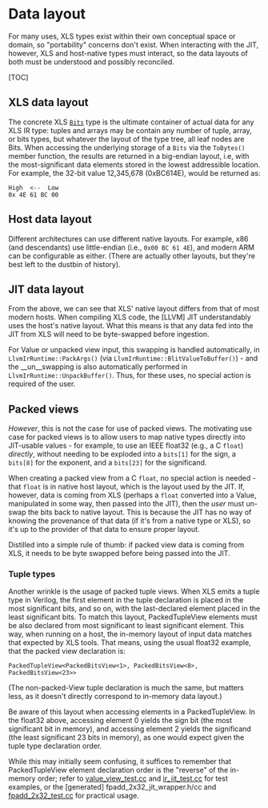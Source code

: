 # Data layout

For many uses, XLS types exist within their own conceptual space or domain, so
"portability" concerns don't exist. When interacting with the JIT, however, XLS
and host-native types must interact, so the data layouts of both must be
understood and possibly reconciled.

[TOC]

## XLS data layout

The concrete XLS [`Bits`](https://github.com/google/xls/tree/main/xls/ir/bits.h) type is
the ultimate container of actual data for any XLS IR type: tuples and arrays may
be contain any number of tuple, array, or bits types, but whatever the layout of
the type tree, all leaf nodes are Bits. When accessing the underlying storage of
a `Bits` via the `ToBytes()` member function, the results are returned in a
big-endian layout, i.e, with the most-significant data elements stored in the
lowest addressible location. For example, the 32-bit value 12,345,678
(0xBC614E), would be returned as:

```
High  <--  Low
0x 4E 61 BC 00
```

## Host data layout

Different architectures can use different native layouts. For example, x86 (and
descendants) use little-endian (i.e., `0x00 BC 61 4E`), and modern ARM can be
configurable as either. (There are actually other layouts, but they're best left
to the dustbin of history).

## JIT data layout

From the above, we can see that XLS' native layout differs from that of most
modern hosts. When compiling XLS code, the [LLVM] JIT understandably uses the
host's native layout. What this means is that any data fed into the JIT from XLS
will need to be byte-swapped before ingestion.

For Value or unpacked view input, this swapping is handled automatically, in
`LlvmIrRuntime::PackArgs()` (via `LlvmIrRuntime::BlitValueToBuffer()`) - and the
__un__swapping is also automatically performed in `LlvmIrRuntime::UnpackBuffer()`.
Thus, for these uses, no special action is required of the user.

## Packed views

*However*, this is not the case for use of packed views. The motivating use case
for packed views is to allow users to map native types directly into JIT-usable
values - for example, to use an IEEE float32 (e.g., a C `float`) _directly_,
without needing to be exploded into a `bits[1]` for the sign, a `bits[8]` for
the exponent, and a `bits[23]` for the significand.

When creating a packed view from a C `float`, no special action is needed - that
`float` is in native host layout, which is the layout used by the JIT. If,
however, data is coming from XLS (perhaps a `float` converted into a Value,
manipulated in some way, then passed into the JIT), then the _user_ must un-swap
the bits back to native layout. This is because the JIT has no way of knowing
the provenance of that data (if it's from a native type or XLS), so it's up to
the provider of that data to ensure proper layout.

Distilled into a simple rule of thumb: if packed view data is coming from XLS,
it needs to be byte swapped before being passed into the JIT.

### Tuple types

Another wrinkle is the usage of packed tuple views. When XLS emits a tuple type
in Verilog, the first element in the tuple declaration is placed in the most
significant bits, and so on, with the last-declared element placed in the least
significant bits. To match this layout, PackedTupleView elements must be also
declared from most significant to least significant element. This way, when
running on a host, the in-memory layout of input data matches that expected by
XLS tools. That means, using the usual float32 example, that the packed view
declaration is:

```
PackedTupleView<PackedBitsView<1>, PackedBitsView<8>, PackedBitsView<23>>
```

(The non-packed-View tuple declaration is much the same, but matters less, as it
doesn't directly correspond to in-memory data layout.)

Be aware of this layout when accessing elements in a PackedTupleView. In the
float32 above, accessing element 0 yields the sign bit (the most significant bit
in memory), and accessing element 2 yields the significand (the least
significant 23 bits in memory), as one would expect given the tuple type
declaration order.

While this may initially seem confusing, it suffices to remember that
PackedTupleView element declaration order is the "reverse" of the in-memory
order; refer to
[value_view_test.cc](https://github.com/google/xls/tree/main/xls/ir/value_view_test.cc)
and [ir_jit_test.cc](https://github.com/google/xls/tree/main/xls/jit/ir_jit_test.cc) for
test examples, or the [generated] fpadd_2x32_jit_wrapper.h/cc and
[fpadd_2x32_test.cc](https://github.com/google/xls/tree/main/xls/modules/fpadd_2x32_test.cc)
for practical usage.

